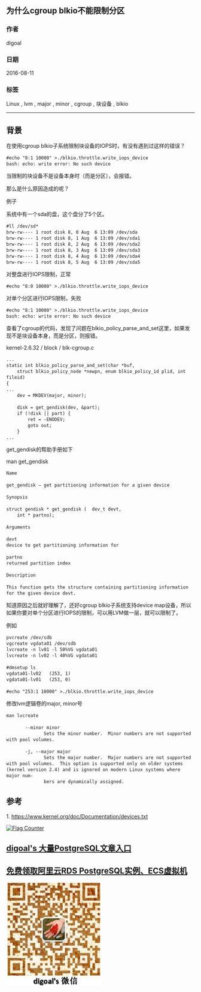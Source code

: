 ## 为什么cgroup blkio不能限制分区  
                                                                                  
### 作者                                                                                      
digoal                                                                                      
                                                                                  
### 日期                                                                                      
2016-08-11                                                                                  
                                                                                  
### 标签                                                                                      
Linux , lvm , major , minor , cgroup , 块设备 , blkio                              
                                                                                  
----                                                                                      
                                                                                  
## 背景      
在使用cgroup blkio子系统限制块设备的IOPS时，有没有遇到过这样的错误？        
  
```  
#echo "8:1 10000" >./blkio.throttle.write_iops_device   
bash: echo: write error: No such device  
```  
    
当限制的块设备不是设备本身时（而是分区），会报错。      
    
那么是什么原因造成的呢？    
    
例子    
    
系统中有一个sda的盘，这个盘分了5个区。     
  
```  
#ll /dev/sd*  
brw-rw---- 1 root disk 8, 0 Aug  6 13:09 /dev/sda  
brw-rw---- 1 root disk 8, 1 Aug  6 13:09 /dev/sda1  
brw-rw---- 1 root disk 8, 2 Aug  6 13:09 /dev/sda2  
brw-rw---- 1 root disk 8, 3 Aug  6 13:09 /dev/sda3  
brw-rw---- 1 root disk 8, 4 Aug  6 13:09 /dev/sda4  
brw-rw---- 1 root disk 8, 5 Aug  6 13:09 /dev/sda5  
```  
    
对整盘进行IOPS限制，正常    
  
```  
#echo "8:0 10000" >./blkio.throttle.write_iops_device   
```  
    
对单个分区进行IOPS限制，失败    
  
```  
#echo "8:1 10000" >./blkio.throttle.write_iops_device   
bash: echo: write error: No such device  
```  
    
查看了cgroup的代码，发现了问题在blkio_policy_parse_and_set这里，如果发现不是块设备本身，而是分区，则报错。      
    
kernel-2.6.32 / block / blk-cgroup.c    
  
```  
...  
static int blkio_policy_parse_and_set(char *buf,  
	struct blkio_policy_node *newpn, enum blkio_policy_id plid, int fileid)  
{  
...  
	dev = MKDEV(major, minor);  
  
	disk = get_gendisk(dev, &part);  
	if (!disk || part) {  
		ret = -ENODEV;  
		goto out;  
	}  
...  
```  
    
get_gendisk的帮助手册如下      
    
man get_gendisk     
  
```  
Name  
  
get_gendisk — get partitioning information for a given device  
  
Synopsis  
  
struct gendisk * get_gendisk (	dev_t devt,  
 	int * partno);  
   
Arguments  
  
devt  
device to get partitioning information for  
  
partno  
returned partition index  
  
Description  
  
This function gets the structure containing partitioning information for the given device devt.  
```  
    
知道原因之后就好理解了，还好cgroup blkio子系统支持device map设备，所以如果你要对单个分区进行IOPS的限制，可以用LVM做一层，就可以限制了。      
    
例如    
  
```  
pvcreate /dev/sdb  
vgcreate vgdata01 /dev/sdb  
lvcreate -n lv01 -l 50%VG vgdata01   
lvcreate -n lv02 -l 40%VG vgdata01   
  
#dmsetup ls  
vgdata01-lv02   (253, 1)  
vgdata01-lv01   (253, 0)  
  
#echo "253:1 10000" >./blkio.throttle.write_iops_device   
```  
  
修改lvm逻辑卷的major, minor号    
    
```  
man lvcreate  
  
       --minor minor  
              Sets the minor number.  Minor numbers are not supported with pool volumes.  
  
       -j, --major major  
              Sets the major number.  Major numbers are not supported with pool volumes.  This option is supported only on older systems (kernel version 2.4) and is ignored on modern Linux systems where major num-  
              bers are dynamically assigned.  
```  
    
## 参考  
1\. https://www.kernel.org/doc/Documentation/devices.txt    
                                                                                  
                                    
                                
  
<a rel="nofollow" href="http://info.flagcounter.com/h9V1"  ><img src="http://s03.flagcounter.com/count/h9V1/bg_FFFFFF/txt_000000/border_CCCCCC/columns_2/maxflags_12/viewers_0/labels_0/pageviews_0/flags_0/"  alt="Flag Counter"  border="0"  ></a>  
  
  
  
  
  
  
## [digoal's 大量PostgreSQL文章入口](https://github.com/digoal/blog/blob/master/README.md "22709685feb7cab07d30f30387f0a9ae")
  
  
## [免费领取阿里云RDS PostgreSQL实例、ECS虚拟机](https://free.aliyun.com/ "57258f76c37864c6e6d23383d05714ea")
  
  
![digoal's weixin](../pic/digoal_weixin.jpg "f7ad92eeba24523fd47a6e1a0e691b59")
  
